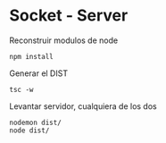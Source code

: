 # Socket - Server

Reconstruir modulos de node
```
npm install

```

Generar el DIST
```
tsc -w
```

Levantar servidor, cualquiera de los dos
```
nodemon dist/
node dist/
````